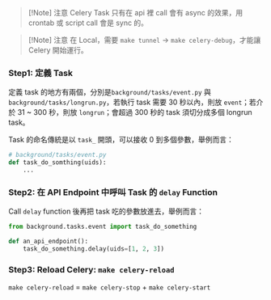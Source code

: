 > [!Note] 注意
> Celery Task 只有在 api 裡 call 會有 async 的效果，用 crontab 或 script call 會是 sync 的。

> [!Note] 注意
> 在 Local，需要 `make tunnel` $\rightarrow$ `make celery-debug`，才能讓 Celery 開始運行。

### Step1: 定義 Task

定義 task 的地方有兩個，分別是`background/tasks/event.py` 與 `background/tasks/longrun.py`，若執行 task 需要 30 秒以內，則放 `event`；若介於 31 ~ 300 秒，則放 `longrun`；會超過 300 秒的 task 須切分成多個 longrun task。

Task 的命名傳統是以 `task_` 開頭，可以接收 0 到多個參數，舉例而言：

```python
# background/tasks/event.py
def task_do_somthing(uids):
    ...
```

### Step2: 在 API Endpoint 中呼叫 Task 的 `delay` Function

Call `delay` function 後再把 task 吃的參數放進去，舉例而言：

```python
from background.tasks.event import task_do_something

def an_api_endpoint():
    task_do_something.delay(uids=[1, 2, 3])
```

### Step3: Reload Celery: `make celery-reload`

`make celery-reload` = `make celery-stop` + `make celery-start`